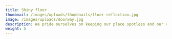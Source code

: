 ```yaml
---
title: Shiny floor
thumbnail: /images/uploads/thumbnails/floor-reflection.jpg
image: /images/uploads/doorway.jpg
description: We pride ourselves on keeping our place spotless and our customers happy
weight: 5
---
```




